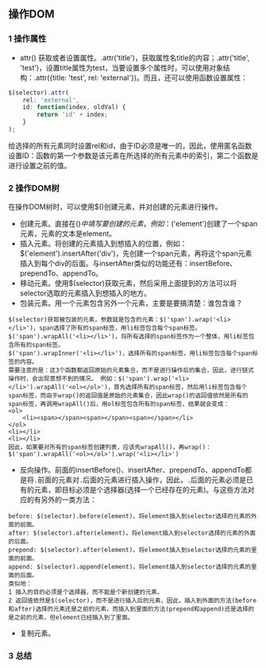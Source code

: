 ## 操作DOM

### 1 操作属性

* attr() 获取或者设置属性。.attr('title')，获取属性名title的内容；.attr('title', 'test')，设置title属性为test，当要设置多个属性时，可以使用对象结构：.attr({title: 'test', rel: 'external'})。而且，还可以使用函数设置属性：

```javascript
$(selector).attr(
	rel: 'external',
	id: function(index, oldVal) {
		return 'id' + index;
	}
);
```

给选择的所有元素同时设置rel和id，由于ID必须是唯一的，因此，使用匿名函数设置ID：函数的第一个参数是该元素在所选择的所有元素中的索引，第二个函数是进行设置之前的值。

### 2 操作DOM树

在操作DOM树时，可以使用$()创建元素，并对创建的元素进行操作。

* 创建元素。直接在$()中填写要创建的元素，例如：$('<span>element</span>')创建了一个span元素，元素的文本是element。
* 插入元素。将创建的元素插入到想插入的位置，例如：$('<span>element</span>').insertAfter('div')，先创建一个span元素，再将这个span元素插入到每个div的后面。与insertAfter类似的功能还有：insertBefore、prependTo、appendTo。
* 移动元素。使用$(selector)获取元素，然后采用上面提到的方法可以将selector选取的元素插入到想插入的地方。
* 包装元素。用一个元素包含另外一个元素，主要是要搞清楚：谁包含谁？

```
$(selector)获取被包装的元素，参数就是包含的元素：$('span').wrap('<li></li>')，span选择了所有的span标签，用li标签包含每个span标签。
$('span').wrapAll('<li></li>')，将所有选择的span标签作为一个整体，用li标签包含所有的span标签。
$('span').wrapInner('<li></li>')，选择所有的span标签，用li标签包含每个span标签的内容。
需要注意的是：这3个函数都返回原始的元素集合，而不是进行操作后的集合，因此，进行链式操作时，会出现意想不到的情况。 例如：$('span').wrap('<li></li>').wrapAll('<ol></ol>')，首先选择所有的span标签，然后用li标签包含每个span标签，而由于wrap()的返回值是原始的元素集合，因此wrap()的返回值依然是所有的span标签，再调用wrapAll()后，用ol标签包含所有的span标签，结果就会变成：
<ol>
	<li><span></span><span></span><span></span></li>
</ol>
<li></li>
<li></li>
因此，如果要对所有的span标签创建列表，应该先wrapAll()，再wrap()：$('span').wrapAll('<ol></ol>').wrap('<li></li>')
```

* 反向操作。前面的insertBefore()、insertAfter、prependTo、appendTo都是将`.`前面的元素对`.`后面的元素进行插入操作，因此，`.`后面的元素必须是已有的元素，即目标必须是个选择器(选择一个已经存在的元素)。与这些方法对应的有另外的一类方法：

```
before: $(selector).before(element)，将element插入到selector选择的元素的外面的前面。
after: $(selector).after(element)，将element插入到selector选择的元素的外面的后面。
prepend: $(selector).after(element)，将element插入到selector选择的元素的里面的前面。
append: $(selector).append(element)，将element插入到selector选择的元素的里面的后面。
类似地：
1 插入的目的必须是个选择器，而不能是个新创建的元素。
2 返回值依然是$(selector)，而不是进行插入后的元素，因此，插入到外面的方法(before和after)选择的元素还是之前的元素，而插入到里面的方法(prepend和append)还是选择的是之前的元素，但element已经插入到了里面。
```

* 复制元素。

### 3 总结